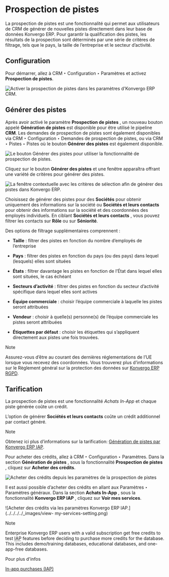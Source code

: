 # Prospection de pistes

La prospection de pistes est une fonctionnalité qui permet aux utilisateurs de
CRM de générer de nouvelles pistes directement dans leur base de données Konvergo ERP.
Pour garantir la qualification des pistes, les résultats de la prospection
sont déterminés par une série de critères de filtrage, tels que le pays, la
taille de l’entreprise et le secteur d’activité.

## Configuration

Pour démarrer, allez à CRM ‣ Configuration ‣ Paramètres et activez
**Prospection de pistes**.

![Activer la prospection de pistes dans les paramètres d'Konvergo ERP
CRM.](../../../../_images/activate-lead-mining.png)

## Générer des pistes

Après avoir activé le paramètre **Prospection de pistes** , un nouveau bouton
appelé **Génération de pistes** est disponible pour être utilisé le pipeline
**CRM**. Les demandes de prospection de pistes sont également disponibles via
CRM ‣ Configuration ‣ Demandes de prospection de pistes, ou via CRM ‣ Pistes ‣
Pistes où le bouton **Générer des pistes** est également disponible.

![Le bouton Générer des pistes pour utiliser la fonctionnalité de prospection
de pistes.](../../../../_images/generate-leads-button.png)

Cliquez sur le bouton **Générer des pistes** et une fenêtre apparaîtra offrant
une variété de critères pour générer des pistes.

![La fenêtre contextuelle avec les critères de sélection afin de générer des
pistes dans Konvergo ERP.](../../../../_images/generate-leads-popup.png)

Choisissez de générer des pistes pour des **Sociétés** pour obtenir uniquement
des informations sur la société ou **Sociétés et leurs contacts** pour obtenir
des informations sur la société et des coordonnées des employés individuels.
En ciblant **Sociétés et leurs contacts** , vous pouvez filtrer les contacts
sur **Rôle** ou sur **Séniorité**.

Des options de filtrage supplémentaires comprennent :

  * **Taille** : filtrer des pistes en fonction du nombre d’employés de l’entreprise

  * **Pays** : filtrer des pistes en fonction du pays (ou des pays) dans lequel (lesquels) elles sont situées

  * **États** : filtrer davantage les pistes en fonction de l’État dans lequel elles sont situées, le cas échéant

  * **Secteurs d’activité** : filtrer des pistes en fonction du secteur d’activité spécifique dans lequel elles sont actives

  * **Équipe commerciale** : choisir l’équipe commerciale à laquelle les pistes seront attribuées

  * **Vendeur** : choisir à quelle(s) personne(s) de l’équipe commerciale les pistes seront attribuées

  * **Étiquettes par défaut** : choisir les étiquettes qui s’appliquent directement aux pistes une fois trouvées.

<div class="alert alert-primary">
<p class="alert-title">
Note</p><p>Assurez-vous d’être au courant des dernières réglementations de l’UE lorsque vous recevez des coordonnées. Vous trouverez plus d’informations sur le Règlement général sur la protection des données sur <a href="http://odoo.com/gdpr">Konvergo ERP RGPD</a>.</p>
</div>

## Tarification

La prospection de pistes est une fonctionnalité _Achats In-App_ et chaque
piste générée coûte un crédit.

L’option de générer **Sociétés et leurs contacts** coûte un crédit additionnel
par contact généré.

<div class="alert alert-primary">
<p class="alert-title">
Note</p><p>Obtenez ici plus d’informations sur la tarification: <a href="https://iap.odoo.com/iap/in-app-services/167?">Génération de pistes par Konvergo ERP IAP</a>.</p>
</div>

Pour acheter des crédits, allez à CRM ‣ Configuration ‣ Paramètres. Dans la
section **Génération de pistes** , sous la fonctionnalité **Prospection de
pistes** , cliquez sur **Acheter des crédits**.

![Acheter des crédits depuis les paramètres de la prospection de
pistes](../../../../_images/buy-lead-mining-credits-setting.png)

Il est aussi possible d’acheter des crédits en allant aux Paramètres ‣
Paramètres généraux. Dans la section **Achats In-App** , sous la
fonctionnalité **Konvergo ERP IAP** , cliquez sur **Voir mes services**.

![Acheter des crédits via les paramètres Konvergo ERP IAP.](../../../../_images/view-
my-services-setting.png) <div class="alert alert-primary">
<p class="alert-title">
Note</p><p>Enterprise Konvergo ERP users with a valid subscription get free credits to test <abbr title="In-App Purchase">IAP</abbr> features before deciding to purchase more credits for the database. This includes
demo/training databases, educational databases, and one-app-free databases.</p>
</div> <div class="alert alert-secondary">
<p class="alert-title">
Pour plus d'infos</p><p><a href="../../../essentials/in_app_purchase">In-app purchases (IAP)</a></p>
</div>

